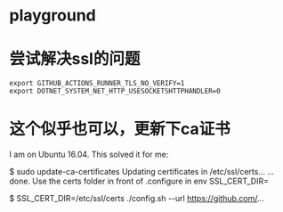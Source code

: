# playground

# 尝试解决ssl的问题

```
export GITHUB_ACTIONS_RUNNER_TLS_NO_VERIFY=1
export DOTNET_SYSTEM_NET_HTTP_USESOCKETSHTTPHANDLER=0
```

# 这个似乎也可以，更新下ca证书

I am on Ubuntu 16.04. This solved it for me: 

$ sudo update-ca-certificates
Updating certificates in /etc/ssl/certs...
...
done.
Use the certs folder in front of .configure in env SSL_CERT_DIR=

$ SSL_CERT_DIR=/etc/ssl/certs ./config.sh --url https://github.com/...
